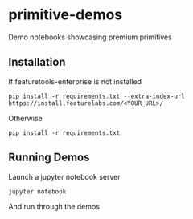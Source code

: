 # primitive-demos
Demo notebooks showcasing premium primitives


## Installation

If featuretools-enterprise is not installed

```
pip install -r requirements.txt --extra-index-url https://install.featurelabs.com/<YOUR_URL>/
```

Otherwise

```
pip install -r requirements.txt
```

## Running Demos

Launch a jupyter notebook server

```
jupyter notebook
```

And run through the demos
